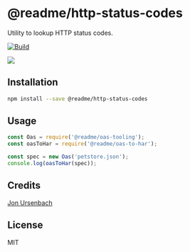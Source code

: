 # @readme/http-status-codes

Utility to lookup HTTP status codes.

[![Build](https://github.com/readmeio/api-explorer/workflows/CI/badge.svg)](https://github.com/readmeio/api-explorer/tree/master/packages/status-codes)

[![](https://d3vv6lp55qjaqc.cloudfront.net/items/1M3C3j0I0s0j3T362344/Untitled-2.png)](https://readme.io)

## Installation

```sh
npm install --save @readme/http-status-codes
```

## Usage

```js
const Oas = require('@readme/oas-tooling');
const oasToHar = require('@readme/oas-to-har');

const spec = new Oas('petstore.json');
console.log(oasToHar(spec));
```

## Credits
[Jon Ursenbach](https://github.com/erunion)

## License

MIT
